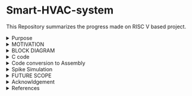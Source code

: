 # Smart-HVAC-system

This Repository summarizes the progress made on RISC V based project.

<details>
  <summary>
    Purpose
  </summary>
  Heating, Ventilation, and Air Conditioning (HVAC) systems are essential in various applications where maintaining optimal indoor environmental conditions is crucial for comfort, health, or process requirements. 

This Project focusses on smart HVAC systems that are installed in cars which will ensure a temperature and moisture control inside the vehicle using DHT11 temperature and moisture sensor. It is Effective as well as economically feasible. The output of the sensor will act as the input for RISC V which will be help us to roll off the window and Switch on the HVAC system even if the people are not around. These are useful when the car is either parked on outdoors during the day time or if there is humidity out. These are essential in various environments for several reasons:

**1. Comfort:**

Temperature Control: HVAC systems regulate indoor temperatures, ensuring occupants are comfortable regardless of external weather conditions.
Humidity Control: HVAC systems maintain optimal humidity levels, preventing discomfort caused by dry or excessively humid air.

**2. Health and Safety:**

Air Quality: HVAC systems filter and circulate air, removing pollutants, allergens, and contaminants. This is crucial for indoor air quality, especially in buildings with limited natural ventilation.
Disease Control: Proper ventilation and air exchange help reduce the spread of airborne diseases by diluting and exhausting contaminants.

**3. Energy Efficiency:**
Energy Conservation: HVAC systems are designed to be energy-efficient, reducing overall energy consumption in buildings.
Temperature Zoning: HVAC systems can be designed with zoning capabilities, allowing specific areas to be heated or cooled as needed, conserving energy in unoccupied spaces.

In summary, HVAC systems are essential for ensuring human comfort, health, safety, and the efficient operation of buildings and various industrial processes. They are designed to address a wide range of environmental and operational needs in diverse settings.
  
</details>

<details>
  <summary>
    MOTIVATION
  </summary>
  This Project focusses on creating a  smart HVAC system in cars. The development and integration of HVAC (Heating, Ventilation, and Air Conditioning) systems in cars are driven by several important factors, all aimed at enhancing the comfort, safety, and overall driving experience for passengers and drivers:

  **1. Passenger Comfort:**
  
 (a) Temperature Control: HVAC systems allow passengers to maintain a comfortable temperature inside the car, regardless of the weather conditions outside. This is especially important during extreme heat or cold.
(b) Humidity Control: Proper ventilation helps control humidity levels, preventing the feeling of stickiness and discomfort inside the vehicle.

**2. Driver Comfort and Safety:**

(a) Fog and Defrosting: HVAC systems are crucial for defrosting windows during cold weather. They also help prevent fogging, ensuring optimal visibility for the driver, which is essential for safe driving.
(b) Dehumidification: HVAC systems dehumidify the air, preventing the buildup of condensation inside the vehicle. This is especially important in preventing fogging on windows.
Occupant Focus: Comfortable passengers are less likely to distract the driver, contributing to overall road safety.

**3. Health and Well-being:**

Comfortable Journey: A comfortable temperature and clean air contribute to reduced stress during travel, enhancing the overall well-being of passengers.
Preventing Overheating: In hot weather, an efficient air conditioning system prevents passengers, especially children and the elderly, from overheating, which can be dangerous.

**4. Market Demand and Competitiveness:**

Consumer Expectations: Modern consumers expect a high level of comfort and convenience in their vehicles. HVAC systems have become a standard feature in most vehicles to meet these expectations.
Competitive Advantage: Car manufacturers compete based on the features and comfort they offer. A well-designed HVAC system adds value to the vehicle and can be a competitive advantage in the market.

**5. Vehicle Functionality:**

Demands of Modern Vehicles: Modern vehicles often come with electronic systems and gadgets that generate heat. Efficient HVAC systems help dissipate this heat, ensuring the proper functioning of these components.
Battery Cooling: In electric and hybrid vehicles, HVAC systems are used to cool batteries, ensuring they operate within the optimal temperature range.

**6. Regulatory Compliance:**

Emission Regulations: Regulations and standards often mandate the use of HVAC systems to control emissions and ensure efficient fuel consumption.
Safety Regulations: Proper defrosting and demisting are essential for compliance with safety regulations, ensuring visibility is not compromised.
In summary, the integration of HVAC systems in cars is driven by the need to provide comfort, safety, and well-being for passengers and drivers. Meeting consumer expectations, ensuring safety compliance, and staying competitive in the market are significant motivators for car manufacturers to invest in advanced and efficient HVAC technologies.

</details>
<details>
  <summary>
    BLOCK DIAGRAM
  </summary>
  
![WhatsApp Image 2023-10-10 at 19 18 57](https://github.com/Vartika-iiitb/Smart-HVAC-system/assets/140998716/5ea4909d-0650-4f72-9b06-aafc581a5e83)

</details>
<details>
  <summary>
    C code
  </summary>
	
  ```
#include<stdio.h>
int main()  {

    int sensor_status;
    int Temp_sensor;
    int masking;
    int i;
    int sensor_state;
    int HVAC0,HVAC1;
    
    
        for (int j=0; j<15;j++) {
        //while(1){
        
	
       if(j<10)
			sensor_status=1;
	else
			sensor_status=0;
			

		asm volatile(
		"or x30, x30, %1\n\t"
		"andi %0, x30, 0x01\n\t"
		: "=r" (sensor_state)
		: "r" (sensor_status)
		: "x30"
		);
	

 
       
        if (sensor_status == 0) {
            // If temp. is below threshold value keep AC off and windows closed
            masking=0xFFFFFFFD;
            printf("AC off and windows closed \n");
          Temp_sensor = 0; 
       
            asm volatile(
            "and x30,x30, %0\n\t"     // Load immediate 1 into x30
            "ori x30, x30,2"                 // output at 2nd bit , switches off the HVAC unit
            :
            :"r"(masking)
            :"x30"
            );
            asm volatile(
	    	"addi %0, x30, 0\n\t"
	    	:"=r"(HVAC0)
	    	:
	    	:"x30"
	    	);
    	printf("HVAC0 = %d\n",HVAC0);
            
      
        } 
        else {
            // If Temparture is above threshold value, turn on AC and rolloff windows for a while.
            masking=0xFFFFFFFD;
             Temp_sensor = 1; 
           printf("AC turned on and windows opened for a while \n ");
            asm volatile( 
            "and x30,x30, %0\n\t"     // Load immediate 1 into x30
            "ori x30, x30,0"            //// output at 2nd bit , switches on the HVAC unit
            :
            :"r"(masking)
            :"x30"
        );
        asm volatile(
	    	"addi %0, x30, 0\n\t"
	    	:"=r"(HVAC1)
	    	:
	    	:"x30"
	    	);
	printf("HVAC1 = %d\n",HVAC1);
        }

 printf("Temp_sensor=%d \n", Temp_sensor);   

}

```

</details>

<details>

  <summary>
    Code conversion to Assembly
  </summary>

```
  c.out:     file format elf32-littleriscv


Disassembly of section .text:

00010054 <main>:
   10054:	fe010113          	addi	sp,sp,-32
   10058:	00812e23          	sw	s0,28(sp)
   1005c:	02010413          	addi	s0,sp,32
   10060:	001f7793          	andi	a5,t5,1
   10064:	fef42423          	sw	a5,-24(s0)
   10068:	fe842703          	lw	a4,-24(s0)
   1006c:	00100793          	li	a5,1
   10070:	04f71863          	bne	a4,a5,100c0 <main+0x6c>
   10074:	fec42783          	lw	a5,-20(s0)
   10078:	04079463          	bnez	a5,100c0 <main+0x6c>
   1007c:	00200793          	li	a5,2
   10080:	fef42223          	sw	a5,-28(s0)
   10084:	ff900793          	li	a5,-7
   10088:	fef42023          	sw	a5,-32(s0)
   1008c:	fe442783          	lw	a5,-28(s0)
   10090:	fe042703          	lw	a4,-32(s0)
   10094:	00ef7f33          	and	t5,t5,a4
   10098:	00ff6f33          	or	t5,t5,a5
   1009c:	00100793          	li	a5,1
   100a0:	fef42623          	sw	a5,-20(s0)
   100a4:	ff700793          	li	a5,-9
   100a8:	fef42023          	sw	a5,-32(s0)
   100ac:	fec42783          	lw	a5,-20(s0)
   100b0:	fe042703          	lw	a4,-32(s0)
   100b4:	00ef7f33          	and	t5,t5,a4
   100b8:	00ff6f33          	or	t5,t5,a5
   100bc:	0540006f          	j	10110 <main+0xbc>
   100c0:	fe842783          	lw	a5,-24(s0)
   100c4:	f8079ee3          	bnez	a5,10060 <main+0xc>
   100c8:	fec42703          	lw	a4,-20(s0)
   100cc:	00100793          	li	a5,1
   100d0:	f8f718e3          	bne	a4,a5,10060 <main+0xc>
   100d4:	00100793          	li	a5,1
   100d8:	fef42223          	sw	a5,-28(s0)
   100dc:	ff900793          	li	a5,-7
   100e0:	fef42023          	sw	a5,-32(s0)
   100e4:	fe442783          	lw	a5,-28(s0)
   100e8:	fe042703          	lw	a4,-32(s0)
   100ec:	00ef7f33          	and	t5,t5,a4
   100f0:	00ff6f33          	or	t5,t5,a5
   100f4:	fe042623          	sw	zero,-20(s0)
   100f8:	ff700793          	li	a5,-9
   100fc:	fef42023          	sw	a5,-32(s0)
   10100:	fec42783          	lw	a5,-20(s0)
   10104:	fe042703          	lw	a4,-32(s0)
   10108:	00ef7f33          	and	t5,t5,a4
   1010c:	00ff6f33          	or	t5,t5,a5
   10110:	f51ff06f          	j	10060 <main+0xc>
   
   ```


```
Number of different instructions: 10
List of unique instructions:
j
or
addi
bne
lw
sw
and
andi
li
bnez


```
The compiled output of the C program has been shown below.

![tbovartika](https://github.com/Vartika-iiitb/Smart-HVAC-system/assets/140998716/792b1945-8da1-4bab-8915-3f00e0041b04)

</details>

<details>
	<summary>
		Spike Simulation
	</summary>
	When the temperature is above the threshold value, Then the Temp_sensor = 1, which inturns switches the AC and rolls off the windows for a while, contrary to that when temperature is below threshold value AC is off and windows are closed, the output of which is replicated in the spike results.
	
![Screenshot from 2023-10-25 17-12-34](https://github.com/Vartika-iiitb/Smart-HVAC-system/assets/140998716/997e8f6a-0958-419c-b313-e307f441cb2f)

![Screenshot from 2023-10-25 17-12-38](https://github.com/Vartika-iiitb/Smart-HVAC-system/assets/140998716/55e4e447-d0bf-4d29-89bb-104d6a70ec17)

to perform the spike simulations following commands were used

```
riscv64-unknown-elf-gcc -march=rv64i -mabi=lp64 -ffreestanding -o out HAVC_Ccode.c
spike pk out
```
</details>
<details>
  <summary>
    FUTURE SCOPE
  </summary>
  
 * To develop a user-friendly interface accessible via a mobile app, web dashboard or both.
 * It include features like real time temperature monitoring, Scheduling and remote control.
 * Implement Machine Learning algorithms
 
</details>

<details>
<summary>
Acknowldgement
</summary>

* I would sincerely like to thank Mr. Kunal Ghosh, Co founder of VLSI System Design Corp. Pvt. Ltd. for his consistent support and guidance throughout this task.
* Bhargav, Colleague at IIITB
</details>

<details>
<summary>
References
</summary>
	
 * https://github.com/SakethGajawada/RISCV-GNU
 * https://github.com/kunalg123
 * https://www.vsdiat.com/
</details>



